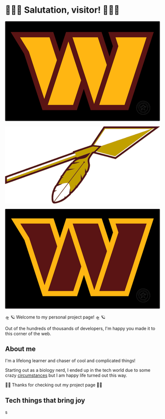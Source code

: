 # 👨🏽‍💻 Salutation, visitor! 👨🏽‍💻

<p align="center">
  <img src="./images/washington_logo_black.png">
</p>

<p align="center">
  <img src="./images/washington_logo_retro.gif">
</p>

<p align="center">
  <img src="./images/washington_logo_black_2.png">
</p>

🛸 🪐 Welcome to my personal project page! 🛸 🪐



Out of the hundreds of thousands of developers, I'm happy you made it to this corner of the web.

## About me

I'm a lifelong learner and chaser of cool and complicated things!

Starting out as a biology nerd, I ended up in the tech world due to some crazy [circumstances](lifestory.md) but I am happy life turned out this way.

🚀🚀 Thanks for checking out my project page 🚀🚀

## Tech things that bring joy

s

<!--
**ctalaveraw/ctalaveraw** is a ✨ _special_ ✨ repository because its `README.md` (this file) appears on your GitHub profile.

Here are some ideas to get you started:

- 🔭 I’m currently working on ...
- 🌱 I’m currently learning ...
- 👯 I’m looking to collaborate on ...
- 🤔 I’m looking for help with ...
- 💬 Ask me about ...
- 📫 How to reach me: ...
- 😄 Pronouns: ...
- ⚡ Fun fact: ...
-->
